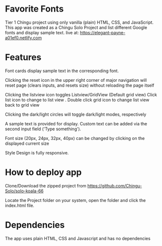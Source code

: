 # Favorite Fonts
Tier 1 Chingu project using only vanilla (plain) HTML, CSS, and JavaScript. This app was created as a Chingu Solo Project and list different Google fonts and display sample text.
live at: https://elegant-payne-a01ef0.netlify.com
# Features
Font cards display sample text in the corresponding font.

Clicking the reset icon in the upper right corner of major navigation will reset page (clears inputs, and resets size) without reloading the page itself

Clicking the listview icon toggles Listview/GridView (Default grid view)
Click list icon to change to list view .
Double click grid icon to change list view back to grid view 

Clicking the dark/light circles will toggle dark/light modes, respectively

A sample text is provided for display. Custom text can be added via the second input field ('Type something').

Font size (20px, 24px, 32px, 40px) can be changed by clicking on the displayed current size

Style Design is fully responsive.
# How to deploy app
Clone/Download the zipped project from https://github.com/Chingu-Solo/solo-koala-66

Locate the Project folder on your system, open the folder and click the index.html file.

# Dependencies
The app uses plain HTML, CSS and Javascript and has no dependencies
